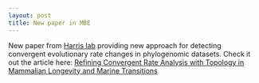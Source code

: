 ```yaml
---
layout: post
title: New paper in MBE
---
```


New paper from [Harris lab](http://www.fishbonelab.org/harris/Home.html) providing new approach for detecting convergent evolutionary rate changes in phylogenomic datasets. Check it out the article here: [Refining Convergent Rate Analysis with Topology in Mammalian Longevity and Marine Transitions](https://doi.org/10.1093/molbev/msab226)

